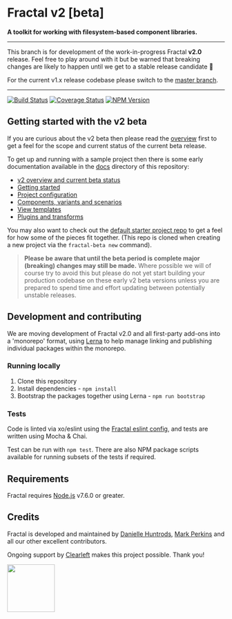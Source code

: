 # Fractal v2 [beta]

**A toolkit for working with filesystem-based component libraries.**

---

This branch is for development of the work-in-progress Fractal **v2.0** release. Feel free to play around with it but be warned that breaking changes are likely to happen until we get to a stable release candidate :rocket:

For the current v1.x release codebase please switch to the [master branch](https://github.com/frctl/fractal/tree/master).

---

[![Build Status](https://img.shields.io/travis/frctl/fractal/v2.svg?style=flat-square)](https://travis-ci.org/frctl/fractal)
[![Coverage Status](https://img.shields.io/coveralls/frctl/fractal/v2.svg?style=flat-square)](https://coveralls.io/github/frctl/fractal?branch=v2)
[![NPM Version](https://img.shields.io/npm/v/@frctl/fractal/beta.svg?style=flat-square)](https://www.npmjs.com/package/@frctl/fractal)

## Getting started with the v2 beta

If you are curious about the v2 beta then please read the [overview](/docs/overview.md) first to get a feel for the scope and current status of the current beta release.

To get up and running with a sample project then there is some early documentation available in the [docs](/docs/) directory of this repository:

* [v2 overview and current beta status](/docs/overview.md)
* [Getting started](/docs/getting-started.md)
* [Project configuration](/docs/project-config.md)
* [Components, variants and scenarios](/docs/components-variants-scenarios.md)
* [View templates](/docs/view-templates.md)
* [Plugins and transforms](/docs/plugins-transforms.md)

You may also want to check out the [default starter project repo](https://github.com/frctl/fractal-starter-default) to get a feel for how some of the pieces fit together. (This repo is cloned when creating a new project via the `fractal-beta new` command).

> **Please be aware that until the beta period is complete major (breaking) changes may still be made.** Where possible we will of course try to avoid this but please do not yet start building your production codebase on these early v2 beta versions unless you are prepared to spend time and effort updating between potentially unstable releases.

## Development and contributing

We are moving development of Fractal v2.0 and all first-party add-ons into a 'monorepo' format, using [Lerna](https://github.com/lerna/lerna) to help manage linking and publishing individual packages within the monorepo.

### Running locally

1. Clone this repository
2. Install dependencies - `npm install`
3. Bootstrap the packages together using Lerna - `npm run bootstrap`

### Tests

Code is linted via xo/eslint using the [Fractal eslint config](https://github.com/frctl/eslint-config-frctl), and tests are written using Mocha & Chai.

Test can be run with `npm test`. There are also NPM package scripts available for running subsets of the tests if required.

## Requirements

Fractal requires [Node.js](https://nodejs.org) v7.6.0 or greater.

## Credits

Fractal is developed and maintained by [Danielle Huntrods](http://github.com/dkhuntrods), [Mark Perkins](http://github.com/allmarkedup) and all our other excellent contributors.

Ongoing support by [Clearleft](https://clearleft.com) makes this project possible. Thank you!

<a href="https://clearleft.com"><img width="110" src="http://clearleft.s3.amazonaws.com/logo.png"></a>
